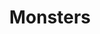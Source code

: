 ---
title: "Monsters"
draft: false
slug: "monsters"
weight: "1"
mainpage: true
related: true 

block_project: {
	description: "(description coming soon)",
	fontcolor: "#fff",
	bgcolor: "#000000",
	work: [
		{class: "gallery-col-4", src: "img/illustration_monsters-01.png"},
		{class: "gallery-col-4", src: "img/illustration_monsters-02.png"},
		{class: "gallery-col-4", src: "img/illustration_monsters-03.png"},
		{class: "gallery-col-4", src: "img/illustration_monsters-04.png"},
		{class: "gallery-col-4", src: "img/illustration_monsters-05.png"},
		{class: "gallery-col-4", src: "img/illustration_monsters-06.png"},
		{class: "gallery-col-4", src: "img/illustration_monsters-07.png"},
		{class: "gallery-col-4", src: "img/illustration_monsters-20.png"},
		{class: "gallery-col-4", src: "img/illustration_monsters-08.png"},
		{class: "gallery-col-4", src: "img/illustration_monsters-09.png"},
		{class: "gallery-col-4", src: "img/illustration_monsters-10.png"},
		{class: "gallery-col-4", src: "img/illustration_monsters-11.png"},
		{class: "gallery-col-4", src: "img/illustration_monsters-12.png"},
		{class: "gallery-col-4", src: "img/illustration_monsters-14.png"},
		{class: "gallery-col-4", src: "img/illustration_monsters-13.png"},
		{class: "gallery-col-4", src: "img/illustration_monsters-16.png"},
		{class: "gallery-col-4", src: "img/illustration_monsters-15.png"},
		{class: "gallery-col-4", src: "img/illustration_monsters-17.png"},
		{class: "gallery-col-4", src: "img/illustration_monsters-18.png"},
		{class: "gallery-col-4", src: "img/illustration_monsters-19.png"},
		{class: "gallery-col-4", src: "img/illustration_monsters-21.png"}
	]
}

---